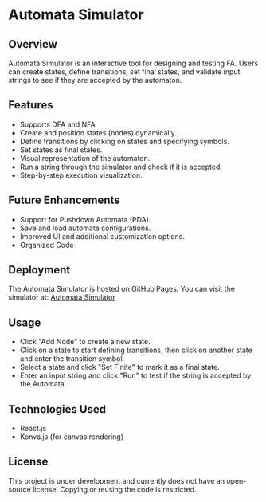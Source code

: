 # Automata Simulator

## Overview

Automata Simulator is an interactive tool for designing and testing FA. Users can create states, define transitions, set final states, and validate input strings to see if they are accepted by the automaton.

## Features

- Supports DFA and NFA
- Create and position states (nodes) dynamically.
- Define transitions by clicking on states and specifying symbols.
- Set states as final states.
- Visual representation of the automaton.
- Run a string through the simulator and check if it is accepted.
- Step-by-step execution visualization.

## Future Enhancements

- Support for Pushdown Automata (PDA).
- Save and load automata configurations.
- Improved UI and additional customization options.
- Organized Code

## Deployment

The Automata Simulator is hosted on GitHub Pages. You can visit the simulator at: [Automata Simulator](https://sarthaktodmal.github.io/AutomataSimulator/)

## Usage

- Click "Add Node" to create a new state.
- Click on a state to start defining transitions, then click on another state and enter the transition symbol.
- Select a state and click "Set Finite" to mark it as a final state.
- Enter an input string and click "Run" to test if the string is accepted by the Automata.

## Technologies Used

- React.js
- Konva.js (for canvas rendering)

## License

This project is under development and currently does not have an open-source license. Copying or reusing the code is restricted.
